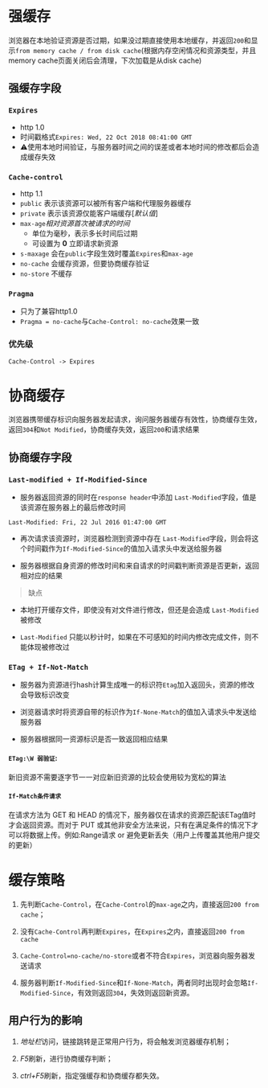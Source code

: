 # 强缓存

浏览器在本地验证资源是否过期，如果没过期直接使用本地缓存，并返回`200`和显示`from memory cache / from disk cache`(根据内存空闲情况和资源类型，并且memory cache页面关闭后会清理，下次加载是从disk cache)

## 强缓存字段

### `Expires`
- http 1.0
- 时间戳格式`Expires: Wed, 22 Oct 2018 08:41:00 GMT`
- ⚠️使用本地时间验证，与服务器时间之间的误差或者本地时间的修改都后会造成缓存失效

### `Cache-control`
- http 1.1
- `public` 表示该资源可以被所有客户端和代理服务器缓存
- `private` 表示该资源仅能客户端缓存[*默认值*]
- `max-age`*相对资源首次被请求的时间*
	- 单位为毫秒，表示多长时间后过期
	- 可设置为 **0** 立即请求新资源
- `s-maxage` 会在`public`字段生效时覆盖`Expires`和`max-age`
- `no-cache` 会缓存资源，但要协商缓存验证
- `no-store` 不缓存

### `Pragma`
- 只为了兼容http1.0
- `Pragma = no-cache`与`Cache-Control: no-cache`效果一致

### 优先级

`Cache-Control -> Expires`

# 协商缓存

浏览器携带缓存标识向服务器发起请求，询问服务器缓存有效性，协商缓存生效，返回`304`和`Not Modified`，协商缓存失效，返回`200`和请求结果

  

## 协商缓存字段

### `Last-modified + If-Modified-Since`

- 服务器返回资源的同时在`response header`中添加 `Last-Modified`字段，值是该资源在服务器上的最后修改时间

`Last-Modified: Fri, 22 Jul 2016 01:47:00 GMT`

- 再次请求该资源时，浏览器检测到资源中存在 `Last-Modified`字段，则会将这个时间戳作为`If-Modified-Since`的值加入请求头中发送给服务器

- 服务器根据自身资源的修改时间和来自请求的时间戳判断资源是否更新，返回相对应的结果

> 缺点

- 本地打开缓存文件，即使没有对文件进行修改，但还是会造成 `Last-Modified` 被修改

- `Last-Modified` 只能以秒计时，如果在不可感知的时间内修改完成文件，则不能体现被修改过 

### `ETag + If-Not-Match`

- 服务器为资源进行hash计算生成唯一的标识符`Etag`加入返回头，资源的修改会导致标识改变

- 浏览器请求时将资源自带的标识作为`If-None-Match`的值加入请求头中发送给服务器

- 服务器根据同一资源标识是否一致返回相应结果

#### `ETag:\W 弱验证`:
新旧资源不需要逐字节一一对应新旧资源的比较会使用较为宽松的算法

#### `If-Match条件请求`
在请求方法为 GET 和 HEAD 的情况下，服务器仅在请求的资源匹配该ETag值时才会返回资源。而对于 PUT 或其他非安全方法来说，只有在满足条件的情况下才可以将数据上传。例如:Range请求 or 避免更新丢失（用户上传覆盖其他用户提交的更新）

# 缓存策略

  

1. 先判断`Cache-Control`，在`Cache-Control`的`max-age`之内，直接返回`200 from cache`；

  

2. 没有`Cache-Control`再判断`Expires`，在`Expires`之内，直接返回`200 from cache`

  

3. `Cache-Control=no-cache/no-store`或者不符合`Expires`，浏览器向服务器发送请求

  

4. 服务器判断`If-Modified-Since`和`If-None-Match`，两者同时出现时会忽略`If-Modified-Since`，有效则返回`304`，失效则返回新资源。

  

## 用户行为的影响

  

1. *地址栏*访问，链接跳转是正常用户行为，将会触发浏览器缓存机制；

2. *F5*刷新，进行协商缓存判断；

3. *ctrl+F5*刷新，指定强缓存和协商缓存都失效。